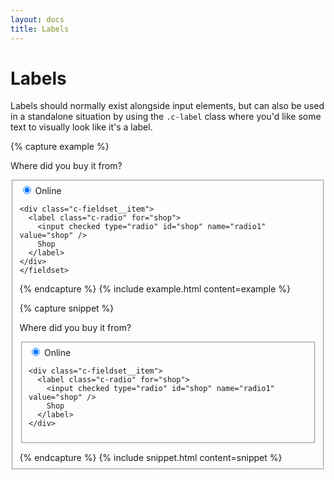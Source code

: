 ```yaml
---
layout: docs
title: Labels
---
```


# Labels

Labels should normally exist alongside input elements, but can also be used in a standalone situation by using the `.c-label` class where you'd like some text to visually look like it's a label.

{% capture example %}
<form>
	<p class="c-label">Where did you buy it from?</p>
	<fieldset class="c-fieldset">
    <div class="c-fieldset__item">
  	  <label class="c-radio" for="internet">
  	    <input checked type="radio" id="internet" name="radio1" value="internet" />
  	    Online
  	  </label>
    </div>

    <div class="c-fieldset__item">
  	  <label class="c-radio" for="shop">
  	    <input checked type="radio" id="shop" name="radio1" value="shop" />
  	    Shop
  	  </label>
    </div>
	</fieldset>
</form>
{% endcapture %}
{% include example.html content=example %}

{% capture snippet %}
<form>
  <p class="c-label">Where did you buy it from?</p>
  <fieldset class="c-fieldset">
    <div class="c-fieldset__item">
      <label class="c-radio" for="internet">
        <input checked type="radio" id="internet" name="radio1" value="internet" />
        Online
      </label>
    </div>

    <div class="c-fieldset__item">
      <label class="c-radio" for="shop">
        <input checked type="radio" id="shop" name="radio1" value="shop" />
        Shop
      </label>
    </div>
  </fieldset>
</form>
{% endcapture %}
{% include snippet.html content=snippet %}
